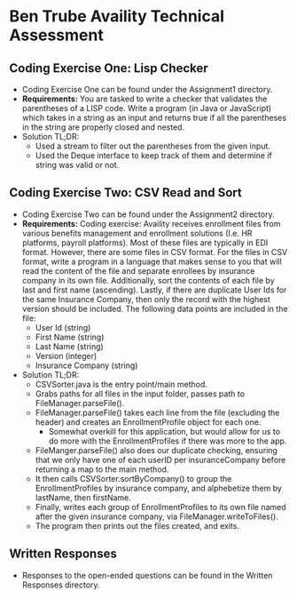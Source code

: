 # Ben Trube Availity Technical Assessment

## Coding Exercise One: Lisp Checker
 - Coding Exercise One can be found under the Assignment1 directory.
 - **Requirements:** You are tasked to write a checker that validates the parentheses of a LISP code.  Write a program (in Java or JavaScript) which takes in a string as an input and returns true if all the parentheses in the string are properly closed and nested.
 - Solution TL;DR:
    - Used a stream to filter out the parentheses from the given input.
    - Used the Deque interface to keep track of them and determine if string was valid or not.

## Coding Exercise Two: CSV Read and Sort
 - Coding Exercise Two can be found under the Assignment2 directory.
 - **Requirements:** Coding exercise:  Availity receives enrollment files from various benefits management and enrollment solutions (I.e. HR platforms, payroll platforms).  Most of these files are typically in EDI format.  However, there are some files in CSV format.  For the files in CSV format, write a program in a language that makes sense to you that will read the content of the file and separate enrollees by insurance company in its own file. Additionally, sort the contents of each file by last and first name (ascending).  Lastly, if there are duplicate User Ids for the same Insurance Company, then only the record with the highest version should be included. The following data points are included in the file:
    - User Id (string)
    - First Name (string) 
    - Last Name (string)
    - Version (integer)
    - Insurance Company (string)
- Solution TL;DR:
    - CSVSorter.java is the entry point/main method.
    - Grabs paths for all files in the input folder, passes path to FileManager.parseFile().
    - FileManager.parseFile() takes each line from the file (excluding the header) and creates an EnrollmentProfile object for each one.
        - Somewhat overkill for this application, but would allow for us to do more with the EnrollmentProfiles if there was more to the app.
    - FileManger.parseFile() also does our duplicate checking, ensuring that we only have one of each userID per insuranceCompany before returning a map to the main method.
    - It then calls CSVSorter.sortByCompany() to group the EnrollmentProfiles by insurance company, and alphebetize them by lastName, then firstName.
    - Finally, writes each group of EnrollmentProfiles to its own file named after the given insurance company, via FileManager.writeToFiles().
    - The program then prints out the files created, and exits.

## Written Responses
 - Responses to the open-ended questions can be found in the Written Responses directory.
